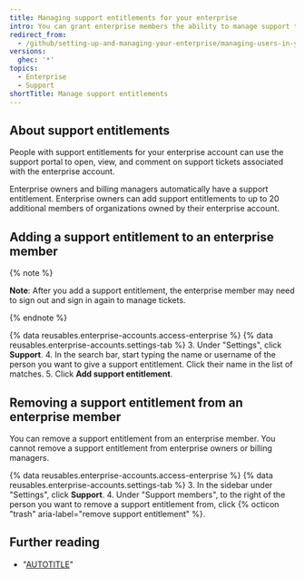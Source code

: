 ```yaml
---
title: Managing support entitlements for your enterprise
intro: You can grant enterprise members the ability to manage support tickets for your enterprise account.
redirect_from:
  - /github/setting-up-and-managing-your-enterprise/managing-users-in-your-enterprise/managing-support-entitlements-for-your-enterprise
versions:
  ghec: '*'
topics:
  - Enterprise
  - Support
shortTitle: Manage support entitlements
---
```


## About support entitlements

People with support entitlements for your enterprise account can use the support portal to open, view, and comment on support tickets associated with the enterprise account.

Enterprise owners and billing managers automatically have a support entitlement. Enterprise owners can add support entitlements to up to 20 additional members of organizations owned by their enterprise account.

## Adding a support entitlement to an enterprise member

{% note %}

**Note**: After you add a support entitlement, the enterprise member may need to sign out and sign in again to manage tickets.

{% endnote %}

{% data reusables.enterprise-accounts.access-enterprise %}
{% data reusables.enterprise-accounts.settings-tab %}
3. Under "Settings", click **Support**.
4. In the search bar, start typing the name or username of the person you want to give a support entitlement. Click their name in the list of matches.
5. Click **Add support entitlement**.

## Removing a support entitlement from an enterprise member

You can remove a support entitlement from an enterprise member. You cannot remove a support entitlement from enterprise owners or billing managers.

{% data reusables.enterprise-accounts.access-enterprise %}
{% data reusables.enterprise-accounts.settings-tab %}
3. In the sidebar under "Settings", click **Support**.
4. Under "Support members", to the right of the person you want to remove a support entitlement from, click {% octicon "trash" aria-label="remove support entitlement" %}.


## Further reading

- "[AUTOTITLE](/support)"
